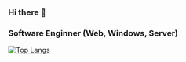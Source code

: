 ### Hi there 👋
### Software Enginner (Web, Windows, Server)

[![Top Langs](https://github-readme-stats.vercel.app/api/top-langs/?username=GyuCheol)](https://github.com/anuraghazra/github-readme-stats)

<!--
**GyuCheol/GyuCheol** is a ✨ _special_ ✨ repository because its `README.md` (this file) appears on your GitHub profile.

Here are some ideas to get you started:

- 🔭 I’m currently working on ...
- 🌱 I’m currently learning ...
- 👯 I’m looking to collaborate on ...
- 🤔 I’m looking for help with ...
- 💬 Ask me about ...
- 📫 How to reach me: ...
- 😄 Pronouns: ...
- ⚡ Fun fact: ...
-->
